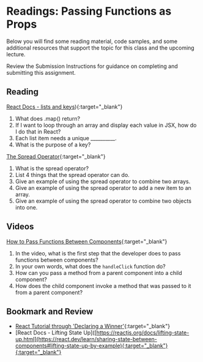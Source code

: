 # Readings: Passing Functions as Props

Below you will find some reading material, code samples, and some additional resources that support the topic for this class and the upcoming lecture.

Review the Submission Instructions for guidance on completing and submitting this assignment.

## Reading

[React Docs - lists and keys](https://react.dev/learn#rendering-lists)){:target="_blank"}

1. What does .map() return?
1. If I want to loop through an array and display each value in JSX, how do I do that in React?
1. Each list item needs a unique __________.
1. What is the purpose of a key?

[The Spread Operator](https://developer.mozilla.org/en-US/docs/Web/JavaScript/Reference/Operators/Spread_syntax){:target="_blank"}

1. What is the spread operator?
1. List 4 things that the spread operator can do.
1. Give an example of using the spread operator to combine two arrays.
1. Give an example of using the spread operator to add a new item to an array.
1. Give an example of using the spread operator to combine two objects into one.

<!-- ## Additional Resources

PLACEHOLDER -->

## Videos

[How to Pass Functions Between Components](https://www.youtube.com/watch?v=n-6i_WGIOKE){:target="_blank"}

  1. In the video, what is the first step that the developer does to pass functions between components?
  1. In your own words, what does the `handleClick` function do?
  1. How can you pass a method from a parent component into a child component?
  1. How does the child component invoke a method that was passed to it from a parent component?

## Bookmark and Review

- [React Tutorial through 'Declaring a Winner'](https://reactjs.org/tutorial/tutorial.html){:target="_blank"}
- [React Docs - Lifting State Up]([https://reactjs.org/docs/lifting-state-up.html](https://react.dev/learn/sharing-state-between-components#lifting-state-up-by-example){:target="_blank"}{:target="_blank"}

